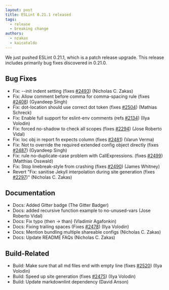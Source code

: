 ```yaml
---
layout: post
title: ESLint 0.21.1 released
tags:
  - release
  - breaking change
authors:
  - nzakas
  - kaicataldo
---
```


We just pushed ESLint 0.21.1, which is a patch release upgrade. This release includes primarily bug fixes discovered in 0.21.0.

## Bug Fixes

* Fix: --init indent setting (fixes [#2493](https://github.com/eslint/eslint/issues/2493)) (Nicholas C. Zakas)
* Fix: Allow comment before comma for comma-spacing rule (fixes [#2408](https://github.com/eslint/eslint/issues/2408)) (Gyandeep Singh)
* Fix: dot-location should use correct dot token (fixes [#2504](https://github.com/eslint/eslint/issues/2504)) (Mathias Schreck)
* Fix: Enable full support for eslint-env comments (refs [#2134](https://github.com/eslint/eslint/issues/2134)) (Ilya Volodin)
* Fix: forced no-shadow to check all scopes (fixes [#2294](https://github.com/eslint/eslint/issues/2294)) (Jose Roberto Vidal)
* Fix: loc obj in report fn expects column (fixes [#2481](https://github.com/eslint/eslint/issues/2481)) (Varun Verma)
* Fix: Not to override the required extended config object directly (fixes [#2487](https://github.com/eslint/eslint/issues/2487)) (Gyandeep Singh)
* Fix: rule no-duplicate-case problem with CallExpressions. (fixes [#2499](https://github.com/eslint/eslint/issues/2499)) (Matthias Osswald)
* Fix: Stop linebreak-style from crashing (fixes [#2490](https://github.com/eslint/eslint/issues/2490)) (James Whitney)
* Revert "Fix: sanitise Jekyll interpolation during site generation (fixes [#2297](https://github.com/eslint/eslint/issues/2297))" (Nicholas C. Zakas)

## Documentation

* Docs: Added Gitter badge (The Gitter Badger)
* Docs: added recursive function example to no-unused-vars (Jose Roberto Vidal)
* Docs: Fix typo (then -> than) (Vladimir Agafonkin)
* Docs: Fixing trailing spaces (Fixes [#2478](https://github.com/eslint/eslint/issues/2478)) (Ilya Volodin)
* Docs: Mention bundling multiple shareable configs (Nicholas C. Zakas)
* Docs: Update README FAQs (Nicholas C. Zakas)

## Build-Related

* Build: Make sure that all md files end with empty line (fixes [#2520](https://github.com/eslint/eslint/issues/2520)) (Ilya Volodin)
* Build: Speed up site generation (fixes [#2475](https://github.com/eslint/eslint/issues/2475)) (Ilya Volodin)
* Build: Update markdownlint dependency (David Anson)
